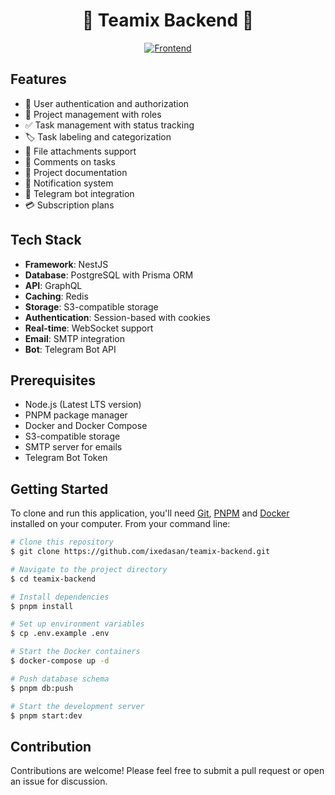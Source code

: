 <div align="center">

# 💌 Teamix Backend 💌

[![Frontend](https://img.shields.io/badge/Open-Frontend_App-22C55E?style=for-the-badge&logo=netlify&logoColor=white)](https://github.com/ixedasan/teamix-frontend.git)

</div>

## Features

- 🔐 User authentication and authorization
- 👥 Project management with roles
- ✅ Task management with status tracking
- 🏷️ Task labeling and categorization
- 📎 File attachments support
- 💬 Comments on tasks
- 📑 Project documentation
- 🔔 Notification system
- 📱 Telegram bot integration
- 💳 Subscription plans

## Tech Stack

- **Framework**: NestJS
- **Database**: PostgreSQL with Prisma ORM
- **API**: GraphQL
- **Caching**: Redis
- **Storage**: S3-compatible storage
- **Authentication**: Session-based with cookies
- **Real-time**: WebSocket support
- **Email**: SMTP integration
- **Bot**: Telegram Bot API

## Prerequisites

- Node.js (Latest LTS version)
- PNPM package manager
- Docker and Docker Compose
- S3-compatible storage
- SMTP server for emails
- Telegram Bot Token

## Getting Started

To clone and run this application, you'll need [Git](https://git-scm.com/), [PNPM](https://pnpm.io/) and [Docker](https://www.docker.com/) installed on your computer. From your command line:

```bash
# Clone this repository
$ git clone https://github.com/ixedasan/teamix-backend.git

# Navigate to the project directory
$ cd teamix-backend

# Install dependencies
$ pnpm install

# Set up environment variables
$ cp .env.example .env

# Start the Docker containers
$ docker-compose up -d

# Push database schema
$ pnpm db:push

# Start the development server
$ pnpm start:dev
```

## Contribution

Contributions are welcome! Please feel free to submit a pull request or open an issue for discussion.
